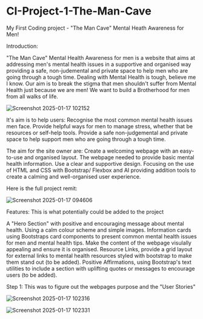 # CI-Project-1-The-Man-Cave
My First Coding project - "The Man Cave" Mental Heath Awareness for Men!

Introduction:

"The Man Cave" Mental Health Awareness for men is a website that aims at addressing men's mental health issues in a supportive and organised way providing a safe, non-judemental and private space to help men who are going through a tough time. Dealing with Mental Health is tough, believe me I know. Our aim is to break the stigma that men shouldn't suffer from Mental Health just because we are men! We want to build a Brotherhood for men from all walks of life.

![Screenshot 2025-01-17 102152](https://github.com/user-attachments/assets/6009a11e-fe4f-4c09-9e3d-fa5fa43c6175)

It's aim is to help users:
Recognise the most common mental health issues men face.
Provide helpful ways for men to manage stress, whether that be resources or self-help tools.
Provide a safe non-judgemental and private space to help support men who are going through a tough time.

The aim for the site owner are:
Create a welcoming webpage with an easy-to-use and organised layout.
The webpage needed to provide basic mental health information.
Use a clear and supportive design.
Focusing on the use of HTML and CSS with Bootstrap/ Flexbox and AI providing addition tools to create a calming and well-organised user experience.

Here is the full project remit:

![Screenshot 2025-01-17 094606](https://github.com/user-attachments/assets/bcfba46c-3cfe-413c-8637-22d18e95b2ee)

Features: This is what potentially could be added to the project

A "Hero Section" with positive and encouraging message about mental health.
Using a calm colour scheme and simple images.
Information cards using Bootstraps card components to present common mental health issues for men and mental health tips.
Make the content of the webpage visulally appealing and ensure it is organised.
Resource Links, provide a grid layout for external links to mental health resources styled with bootstrap to make them stand out (to be added).
Positive Affirmations, using Bootstrap's text utilities to include a section with uplifting quotes or messages to encourage users (to be added).

Step 1: This was to figure out the webpages purpose and the "User Stories"

![Screenshot 2025-01-17 102316](https://github.com/user-attachments/assets/b6cd47b9-6948-4abd-a870-b749af11ac61)

![Screenshot 2025-01-17 102331](https://github.com/user-attachments/assets/eba3272c-1a44-4e36-87b6-3769f521b62d)












